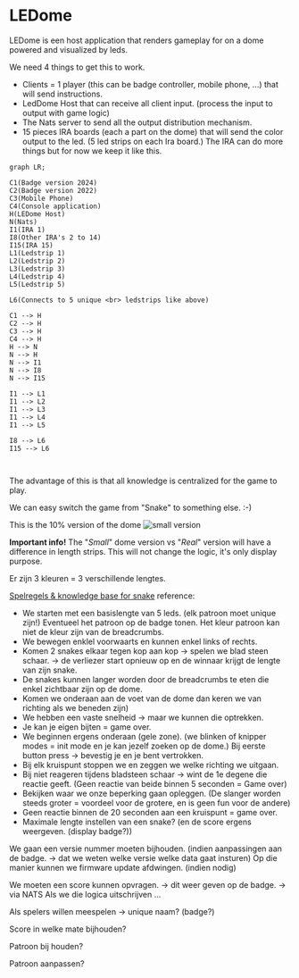 # LEDome
LEDome is een host application that renders gameplay for on a dome powered and visualized by leds.

We need 4 things to get this to work.

- Clients = 1 player (this can be badge controller, mobile phone, ...) that will send instructions.
- LedDome Host that can receive all client input. (process the input to output with game logic)
- The Nats server to send all the output distribution mechanism.
- 15 pieces IRA boards (each a part on the dome) that will send the color output to the led. (5 led strips on each Ira board.)
  The IRA can do more things but for now we keep it like this.



```mermaid
graph LR;

C1(Badge version 2024)
C2(Badge version 2022)
C3(Mobile Phone)
C4(Console application)
H(LEDome Host)
N(Nats)
I1(IRA 1)
I8(Other IRA's 2 to 14)
I15(IRA 15)
L1(Ledstrip 1)
L2(Ledstrip 2)
L3(Ledstrip 3)
L4(Ledstrip 4)
L5(Ledstrip 5)

L6(Connects to 5 unique <br> ledstrips like above)

C1 --> H
C2 --> H
C3 --> H
C4 --> H
H --> N
N --> H
N --> I1
N --> I8
N --> I15

I1 --> L1
I1 --> L2
I1 --> L3
I1 --> L4
I1 --> L5

I8 --> L6
I15 --> L6



```



The advantage of this is that all knowledge is centralized for the game to play.

We can easy switch the game from "Snake" to something else. :-)

This is the 10% version of the dome
![small version](https://github.com/Makerspace-baasrode/LEDome/blob/main/mini-Dome.jpg?raw=true)



**Important info!**
The "*Small*" dome version vs "*Real*" version will have a difference in length strips. This will not change the logic, it's only display purpose.

Er zijn 3 kleuren = 3 verschillende lengtes.



<u>Spelregels & knowledge base for snake</u> 
reference: [](https://wormate.io/)

- We starten met een basislengte van 5 leds. (elk patroon moet unique zijn!) Eventueel het patroon op de badge tonen. 
  Het kleur patroon kan niet de kleur zijn van de breadcrumbs.
- We bewegen enklel voorwaarts en kunnen enkel links of rechts.
- Komen 2 snakes elkaar tegen kop aan kop -> spelen we blad steen schaar. -> de verliezer start opnieuw op en de winnaar krijgt de lengte van zijn snake.
- De snakes kunnen langer worden door de breadcrumbs te eten die enkel zichtbaar zijn op de dome.
- Komen we onderaan aan de voet van de dome dan keren we van richting als we beneden zijn)
- We hebben een vaste snelheid -> maar we kunnen die optrekken.
- Je kan je eigen bijten = game over.
- We beginnen ergens onderaan (gele zone). (we blinken of knipper modes  = init mode en je kan jezelf zoeken op de dome.)
  Bij eerste button press -> bevestig je en je bent vertrokken.
- Bij elk kruispunt stoppen we en zeggen we welke richting we uitgaan.
- Bij niet reageren tijdens bladsteen schaar -> wint de 1e degene die reactie geeft. (Geen reactie van beide binnen 5 seconden = Game over)
- Bekijken waar we onze beperking gaan opleggen. (De slanger worden steeds groter = voordeel voor de grotere, en is geen fun voor de andere)
- Geen reactie binnen de 20 seconden aan een kruispunt = game over.
- Maximale lengte instellen van een snake? (en de score ergens weergeven. (display badge?))



We gaan een versie nummer moeten bijhouden. (indien aanpassingen aan de badge. -> dat we weten welke versie welke data gaat insturen)
Op die manier kunnen we firmware update afdwingen. (indien nodig)



We moeten een score kunnen opvragen. -> dit weer geven op de badge. -> via NATS
Als we die logica uitschrijven ...



Als spelers willen meespelen -> unique naam? (badge?)

Score in welke mate bijhouden?

Patroon bij houden?

Patroon aanpassen?







